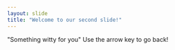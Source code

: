 ```yaml
---
layout: slide
title: "Welcome to our second slide!"
---
```

"Something witty for you"
Use the arrow key to go back! 
